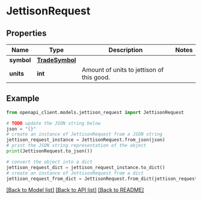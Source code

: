 # JettisonRequest


## Properties

Name | Type | Description | Notes
------------ | ------------- | ------------- | -------------
**symbol** | [**TradeSymbol**](TradeSymbol.md) |  | 
**units** | **int** | Amount of units to jettison of this good. | 

## Example

```python
from openapi_client.models.jettison_request import JettisonRequest

# TODO update the JSON string below
json = "{}"
# create an instance of JettisonRequest from a JSON string
jettison_request_instance = JettisonRequest.from_json(json)
# print the JSON string representation of the object
print(JettisonRequest.to_json())

# convert the object into a dict
jettison_request_dict = jettison_request_instance.to_dict()
# create an instance of JettisonRequest from a dict
jettison_request_from_dict = JettisonRequest.from_dict(jettison_request_dict)
```
[[Back to Model list]](../README.md#documentation-for-models) [[Back to API list]](../README.md#documentation-for-api-endpoints) [[Back to README]](../README.md)


